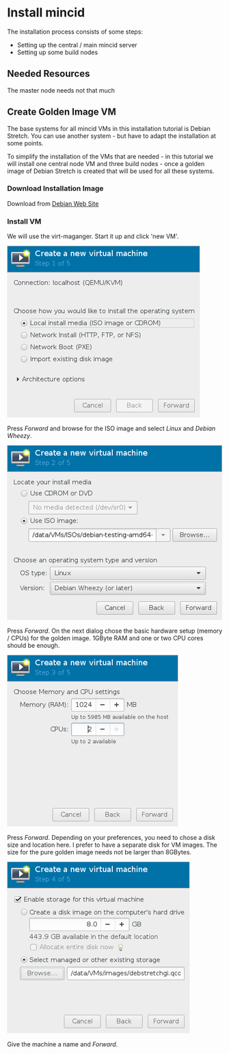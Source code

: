 # Install mincid
The installation process consists of some steps:
* Setting up the central / main mincid server
* Setting up some build nodes

## Needed Resources
The master node needs not that much 

## Create Golden Image VM
The base systems for all mincid VMs in this installation tutorial is
Debian Stretch.  You can use another system - but have to adapt the
installation at some points.

To simplify the installation of the VMs that are needed - in this
tutorial we will install one central node VM and three build nodes -
once a golden image of Debian Stretch is created that will be used for
all these systems.

### Download Installation Image
Download from [Debian Web Site](https://www.debian.org/CD/http-ftp/)

### Install VM
We will use the virt-maganger.  Start it up and click 'new VM'.

![Virt-Manager New VM 1](./images/NewVM1.png?raw=true)

Press *Forward* and browse for the ISO image and select *Linux* and
*Debian Wheezy*.

![Virt-Manager New VM 2](./images/NewVM2.png?raw=true)

Press *Forward*.  On the next dialog chose the basic hardware setup
(memory / CPUs) for the golden image.  1GByte RAM and one or two CPU
cores should be enough.

![Virt-Manager New VM 3](./images/NewVM3.png?raw=true)

Press *Forward*.  Depending on your preferences, you need to chose a
disk size and location here.  I prefer to have a separate disk for VM
images.  The size for the pure golden image needs not be larger than
8GBytes.

![Virt-Manager New VM 4](./images/NewVM4.png?raw=true)

Give the machine a name and *Forward*.
